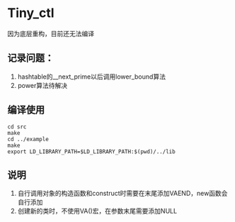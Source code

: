 ﻿# Tiny_ctl
因为底层重构，目前还无法编译
## 记录问题：
1. hashtable的__next_prime以后调用lower_bound算法
2. power算法待解决
## 编译使用
```shell
cd src
make
cd ../example
make
export LD_LIBRARY_PATH=$LD_LIBRARY_PATH:$(pwd)/../lib
```
## 说明
1. 自行调用对象的构造函数和construct时需要在末尾添加VAEND，new函数会自行添加
2. 创建新的类时，不使用VA()宏，在参数末尾需要添加NULL
